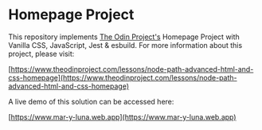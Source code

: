 # Homepage Project

This repository implements [The Odin Project's](https://www.theodinproject.com/) Homepage 
Project with Vanilla CSS, JavaScript, Jest & esbuild. For more information about this project, please visit:

[https://www.theodinproject.com/lessons/node-path-advanced-html-and-css-homepage](https://www.theodinproject.com/lessons/node-path-advanced-html-and-css-homepage)

A live demo of this solution can be accessed here:

[https://www.mar-y-luna.web.app](https://www.mar-y-luna.web.app)